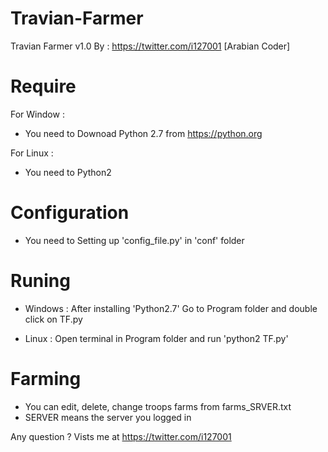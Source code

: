 # Travian-Farmer
Travian Farmer v1.0 By : https://twitter.com/i127001 [Arabian Coder]

# Require
For Window :
  + You need to Downoad Python 2.7 from https://python.org
  
For Linux :
  + You need to Python2
  
# Configuration
  + You need to Setting up 'config_file.py' in 'conf' folder


# Runing

  + Windows : After installing 'Python2.7' Go to Program folder and double click on TF.py

  + Linux : Open terminal in Program folder and run 'python2 TF.py'

# Farming
  + You can edit, delete, change troops farms from farms_SRVER.txt
  + SERVER means the server you logged in

Any question ? Vists me at https://twitter.com/i127001
